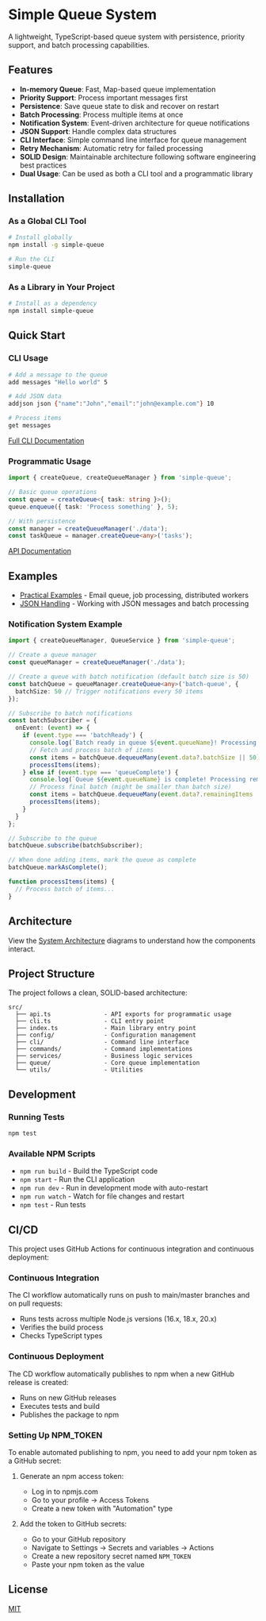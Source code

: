# Simple Queue System

A lightweight, TypeScript-based queue system with persistence, priority support, and batch processing capabilities.

## Features

- **In-memory Queue**: Fast, Map-based queue implementation
- **Priority Support**: Process important messages first
- **Persistence**: Save queue state to disk and recover on restart
- **Batch Processing**: Process multiple items at once
- **Notification System**: Event-driven architecture for queue notifications
- **JSON Support**: Handle complex data structures
- **CLI Interface**: Simple command line interface for queue management
- **Retry Mechanism**: Automatic retry for failed processing
- **SOLID Design**: Maintainable architecture following software engineering best practices
- **Dual Usage**: Can be used as both a CLI tool and a programmatic library

## Installation

### As a Global CLI Tool

```bash
# Install globally
npm install -g simple-queue

# Run the CLI
simple-queue
```

### As a Library in Your Project

```bash
# Install as a dependency
npm install simple-queue
```

## Quick Start

### CLI Usage

```bash
# Add a message to the queue
add messages "Hello world" 5

# Add JSON data
addjson json {"name":"John","email":"john@example.com"} 10

# Process items
get messages
```

[Full CLI Documentation](./docs/cli-usage.md)

### Programmatic Usage

```typescript
import { createQueue, createQueueManager } from 'simple-queue';

// Basic queue operations
const queue = createQueue<{ task: string }>();
queue.enqueue({ task: 'Process something' }, 5);

// With persistence
const manager = createQueueManager('./data');
const taskQueue = manager.createQueue<any>('tasks');
```

[API Documentation](./docs/api-usage.md)

## Examples

- [Practical Examples](./docs/examples/practical-examples.md) - Email queue, job processing, distributed workers
- [JSON Handling](./docs/examples/json-handling.md) - Working with JSON messages and batch processing

### Notification System Example

```typescript
import { createQueueManager, QueueService } from 'simple-queue';

// Create a queue manager
const queueManager = createQueueManager('./data');

// Create a queue with batch notification (default batch size is 50)
const batchQueue = queueManager.createQueue<any>('batch-queue', {
  batchSize: 50 // Trigger notifications every 50 items
});

// Subscribe to batch notifications
const batchSubscriber = {
  onEvent: (event) => {
    if (event.type === 'batchReady') {
      console.log(`Batch ready in queue ${event.queueName}! Processing ${event.data?.batchSize} items...`);
      // Fetch and process batch of items
      const items = batchQueue.dequeueMany(event.data?.batchSize || 50);
      processItems(items);
    } else if (event.type === 'queueComplete') {
      console.log(`Queue ${event.queueName} is complete! Processing remaining ${event.data?.remainingItems} items...`);
      // Process final batch (might be smaller than batch size)
      const items = batchQueue.dequeueMany(event.data?.remainingItems || 0);
      processItems(items);
    }
  }
};

// Subscribe to the queue
batchQueue.subscribe(batchSubscriber);

// When done adding items, mark the queue as complete
batchQueue.markAsComplete();

function processItems(items) {
  // Process batch of items...
}
```

## Architecture

View the [System Architecture](./docs/architecture.md) diagrams to understand how the components interact.

## Project Structure

The project follows a clean, SOLID-based architecture:

```
src/
  ├── api.ts               - API exports for programmatic usage
  ├── cli.ts               - CLI entry point
  ├── index.ts             - Main library entry point
  ├── config/              - Configuration management
  ├── cli/                 - Command line interface
  ├── commands/            - Command implementations
  ├── services/            - Business logic services
  ├── queue/               - Core queue implementation
  └── utils/               - Utilities
```

## Development

### Running Tests

```bash
npm test
```

### Available NPM Scripts

- `npm run build` - Build the TypeScript code
- `npm start` - Run the CLI application
- `npm run dev` - Run in development mode with auto-restart
- `npm run watch` - Watch for file changes and restart
- `npm test` - Run tests

## CI/CD

This project uses GitHub Actions for continuous integration and continuous deployment:

### Continuous Integration

The CI workflow automatically runs on push to main/master branches and on pull requests:

- Runs tests across multiple Node.js versions (16.x, 18.x, 20.x)
- Verifies the build process
- Checks TypeScript types

### Continuous Deployment

The CD workflow automatically publishes to npm when a new GitHub release is created:

- Runs on new GitHub releases
- Executes tests and build
- Publishes the package to npm

### Setting Up NPM_TOKEN

To enable automated publishing to npm, you need to add your npm token as a GitHub secret:

1. Generate an npm access token:
   - Log in to npmjs.com
   - Go to your profile → Access Tokens
   - Create a new token with "Automation" type

2. Add the token to GitHub secrets:
   - Go to your GitHub repository
   - Navigate to Settings → Secrets and variables → Actions
   - Create a new repository secret named `NPM_TOKEN`
   - Paste your npm token as the value

## License

[MIT](./LICENSE)